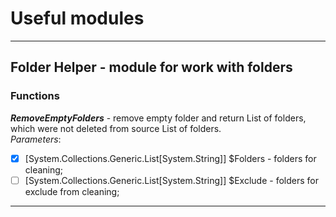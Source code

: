 # __Useful modules__

---
## __Folder Helper__ - module for work with folders
### __Functions__ 
__*RemoveEmptyFolders*__ - remove empty folder and return List of folders, which
   were not deleted from source List of folders. <br>
*Parameters*: <br>
- [x] [System.Collections.Generic.List[System.String]] $Folders - folders for cleaning;<br>
- [ ] [System.Collections.Generic.List[System.String]] $Exclude - folders for exclude from cleaning;
---
